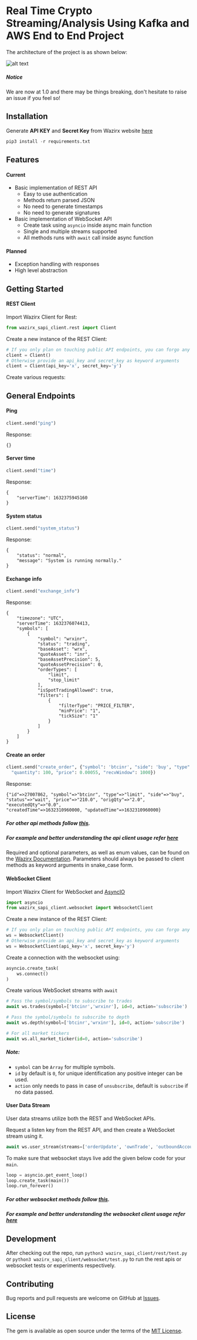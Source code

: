 # Real Time Crypto Streaming/Analysis Using Kafka and AWS End to End Project

The architecture of the project is as shown below:

![alt text](https://github.com/abhijit57/Data-Engineering/blob/main/Stock%20Market%20RTA_Kafka_E2E%20Project/Architecture.jpg)

##### Notice

We are now at 1.0 and there may be things breaking, don't hesitate to raise an issue if you feel so!

## Installation
Generate **API KEY** and **Secret Key** from Wazirx website [here](https://wazirx.com/settings/keys)

```python
pip3 install -r requirements.txt
```

## Features

#### Current

* Basic implementation of REST API
  * Easy to use authentication
  * Methods return parsed JSON
  * No need to generate timestamps
  * No need to generate signatures
* Basic implementation of WebSocket API
  * Create task using `asyncio` inside async main function
  * Single and multiple streams supported
  * All methods runs with `await` call inside async function

#### Planned

* Exception handling with responses
* High level abstraction

## Getting Started

#### REST Client

Import Wazirx Client for Rest:

```python
from wazirx_sapi_client.rest import Client
```

Create a new instance of the REST Client:

```python
# If you only plan on touching public API endpoints, you can forgo any arguments
client = Client()
# Otherwise provide an api_key and secret_key as keyword arguments
client = Client(api_key='x', secret_key='y')
```

Create various requests:

## General Endpoints

#### Ping

```python
client.send("ping")
```
Response:
```json-doc
{}
```
#### Server time

```python
client.send("time")
```
Response:
```json-doc
{
    "serverTime": 1632375945160
}
```
#### System status

```python
client.send("system_status")
```
Response:
```json-doc
{
    "status": "normal",
    "message": "System is running normally."
}
```
#### Exchange info

```python
client.send("exchange_info")
```
Response:
```json-doc
{
    "timezone": "UTC",
    "serverTime": 1632376074413,
    "symbols": [
        {
            "symbol": "wrxinr",
            "status": "trading",
            "baseAsset": "wrx",
            "quoteAsset": "inr",
            "baseAssetPrecision": 5,
            "quoteAssetPrecision": 0,
            "orderTypes": [
                "limit",
                "stop_limit"
            ],
            "isSpotTradingAllowed": true,
            "filters": [
                {
                    "filterType": "PRICE_FILTER",
                    "minPrice": "1",
                    "tickSize": "1"
                }
            ]
        }
    ]
}
```
#### Create an order
```python
client.send("create_order", {"symbol": 'btcinr', "side": 'buy', "type": 'limit',
  "quantity": 100, "price": 0.00055, "recvWindow": 1000})
```
Response:
```json-doc
{"id"=>27007862, "symbol"=>"btcinr", "type"=>"limit", "side"=>"buy",
"status"=>"wait", "price"=>"210.0", "origQty"=>"2.0", "executedQty"=>"0.0",
"createdTime"=>1632310960000, "updatedTime"=>1632310960000}
```
##### For other api methods follow [this](https://github.com/WazirX/wazirx-connector-python/blob/master/wazirx_sapi_client/rest/api_mapper.json).

##### For example and better understanding the api client usage refer [here](https://github.com/WazirX/wazirx-connector-python/blob/master/wazirx_sapi_client/rest/test.py)

Required and optional parameters, as well as enum values, can be found on the [Wazirx Documentation](https://docs.wazirx.com). Parameters should always be passed to client methods as keyword arguments in snake_case form.

#### WebSocket Client

Import Wazirx Client for WebSocket and [AsyncIO](https://docs.python.org/3/library/asyncio.html)

```python
import asyncio
from wazirx_sapi_client.websocket import WebsocketClient
```

Create a new instance of the REST Client:

```python
# If you only plan on touching public API endpoints, you can forgo any arguments
ws = WebsocketClient()
# Otherwise provide an api_key and secret_key as keyword arguments
ws = WebsocketClient(api_key='x', secret_key='y')
```

Create a connection with the websocket using:

```python
asyncio.create_task(
    ws.connect()
)
```

Create various WebSocket streams with `await`

```python
# Pass the symbol/symbols to subscribe to trades
await ws.trades(symbol=['btcinr','wrxinr'], id=0, action='subscribe')

# Pass the symbol/symbols to subscribe to depth
await ws.depth(symbol=['btcinr','wrxinr'], id=0, action='subscribe')

# For all market tickers
await ws.all_market_ticker(id=0, action='subscribe')
```

##### Note:
* `symbol` can be `Array` for multiple symbols.
* `id` by default is `0`, for unique identification any positive integer can be used.
* `action` only needs to pass in case of `unsubscribe`, default is `subscribe` if no data passed.
#### User Data Stream

User data streams utilize both the REST and WebSocket APIs.

Request a listen key from the REST API, and then create a WebSocket stream using it.

```python
await ws.user_stream(streams=['orderUpdate', 'ownTrade', 'outboundAccountPosition'], id=0, action='subscribe')
```

To make sure that websocket stays live add the given below code for your `main`.

```python
loop = asyncio.get_event_loop()
loop.create_task(main())
loop.run_forever()
```

##### For other websocket methods follow [this](https://github.com/WazirX/wazirx-connector-python/blob/master/wazirx_sapi_client/websocket/websocket_client.py).

##### For example and better understanding the websocket client usage refer [here](https://github.com/WazirX/wazirx-connector-python/blob/master/wazirx_sapi_client/websocket/test.py)

## Development

After checking out the repo, run `python3 wazirx_sapi_client/rest/test.py` or `python3 wazirx_sapi_client/websocket/test.py` to run the rest apis or websocket tests or experiments respectively.

## Contributing

Bug reports and pull requests are welcome on GitHub at [Issues](https://github.com/WazirX/wazirx-connector-python/issues).

## License

The gem is available as open source under the terms of the [MIT License](http://opensource.org/licenses/MIT).
